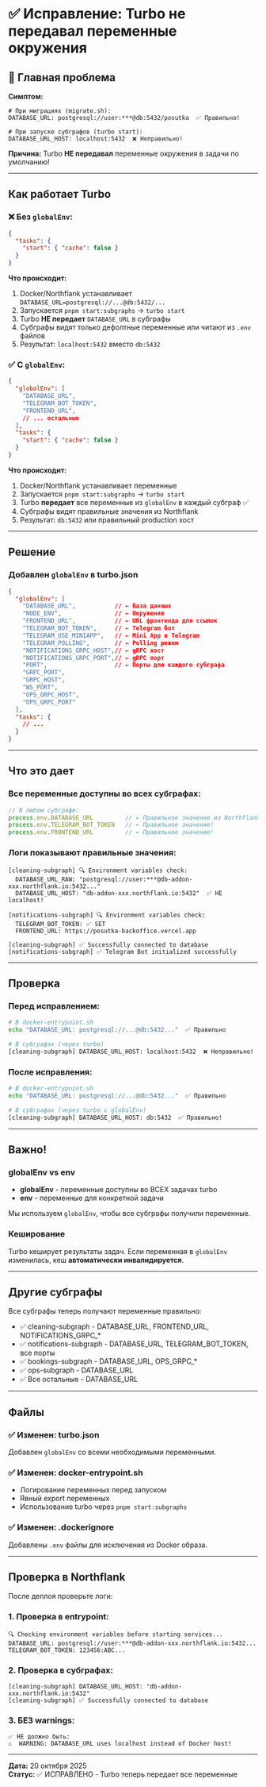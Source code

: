 # ✅ Исправление: Turbo не передавал переменные окружения

## 🎯 Главная проблема

**Симптом:**
```
# При миграциях (migrate.sh):
DATABASE_URL: postgresql://user:***@db:5432/posutka  ✅ Правильно!

# При запуске субграфов (turbo start):
DATABASE_URL_HOST: localhost:5432  ❌ Неправильно!
```

**Причина:** Turbo **НЕ передавал** переменные окружения в задачи по умолчанию!

---

## Как работает Turbo

### ❌ Без `globalEnv`:

```json
{
  "tasks": {
    "start": { "cache": false }
  }
}
```

**Что происходит:**
1. Docker/Northflank устанавливает `DATABASE_URL=postgresql://...@db:5432/...`
2. Запускается `pnpm start:subgraphs` → `turbo start`
3. Turbo **НЕ передает** `DATABASE_URL` в субграфы
4. Субграфы видят только дефолтные переменные или читают из `.env` файлов
5. Результат: `localhost:5432` вместо `db:5432`

### ✅ С `globalEnv`:

```json
{
  "globalEnv": [
    "DATABASE_URL",
    "TELEGRAM_BOT_TOKEN",
    "FRONTEND_URL",
    // ... остальные
  ],
  "tasks": {
    "start": { "cache": false }
  }
}
```

**Что происходит:**
1. Docker/Northflank устанавливает переменные
2. Запускается `pnpm start:subgraphs` → `turbo start`
3. Turbo **передает** все переменные из `globalEnv` в каждый субграф ✅
4. Субграфы видят правильные значения из Northflank
5. Результат: `db:5432` или правильный production хост

---

## Решение

### Добавлен `globalEnv` в turbo.json

```json
{
  "globalEnv": [
    "DATABASE_URL",           // ← База данных
    "NODE_ENV",               // ← Окружение
    "FRONTEND_URL",           // ← URL фронтенда для ссылок
    "TELEGRAM_BOT_TOKEN",     // ← Telegram бот
    "TELEGRAM_USE_MINIAPP",   // ← Mini App в Telegram
    "TELEGRAM_POLLING",       // ← Polling режим
    "NOTIFICATIONS_GRPC_HOST",// ← gRPC хост
    "NOTIFICATIONS_GRPC_PORT",// ← gRPC порт
    "PORT",                   // ← Порты для каждого субграфа
    "GRPC_PORT",
    "GRPC_HOST",
    "WS_PORT",
    "OPS_GRPC_HOST",
    "OPS_GRPC_PORT"
  ],
  "tasks": {
    // ...
  }
}
```

---

## Что это дает

### Все переменные доступны во всех субграфах:

```typescript
// В любом субграфе:
process.env.DATABASE_URL         // ← Правильное значение из Northflank!
process.env.TELEGRAM_BOT_TOKEN   // ← Правильное значение!
process.env.FRONTEND_URL         // ← Правильное значение!
```

### Логи показывают правильные значения:

```
[cleaning-subgraph] 🔍 Environment variables check:
  DATABASE_URL_RAW: "postgresql://user:***@db-addon-xxx.northflank.io:5432..."
  DATABASE_URL_HOST: "db-addon-xxx.northflank.io:5432"  ✅ НЕ localhost!

[notifications-subgraph] 🔍 Environment variables check:
  TELEGRAM_BOT_TOKEN: ✅ SET
  FRONTEND_URL: https://posutka-backoffice.vercel.app

[cleaning-subgraph] ✅ Successfully connected to database
[notifications-subgraph] ✅ Telegram Bot initialized successfully
```

---

## Проверка

### Перед исправлением:

```bash
# В docker-entrypoint.sh
echo "DATABASE_URL: postgresql://...@db:5432..."  ✅ Правильно

# В субграфах (через turbo)
[cleaning-subgraph] DATABASE_URL_HOST: localhost:5432  ❌ Неправильно!
```

### После исправления:

```bash
# В docker-entrypoint.sh
echo "DATABASE_URL: postgresql://...@db:5432..."  ✅ Правильно

# В субграфах (через turbo с globalEnv)
[cleaning-subgraph] DATABASE_URL_HOST: db:5432  ✅ Правильно!
```

---

## Важно!

### globalEnv vs env

- **globalEnv** - переменные доступны во ВСЕХ задачах turbo
- **env** - переменные для конкретной задачи

Мы используем `globalEnv`, чтобы все субграфы получили переменные.

### Кеширование

Turbo кеширует результаты задач. Если переменная в `globalEnv` изменилась, кеш **автоматически инвалидируется**.

---

## Другие субграфы

Все субграфы теперь получают переменные правильно:

- ✅ cleaning-subgraph - DATABASE_URL, FRONTEND_URL, NOTIFICATIONS_GRPC_*
- ✅ notifications-subgraph - DATABASE_URL, TELEGRAM_BOT_TOKEN, все порты
- ✅ bookings-subgraph - DATABASE_URL, OPS_GRPC_*
- ✅ ops-subgraph - DATABASE_URL
- ✅ Все остальные - DATABASE_URL

---

## Файлы

### ✅ Изменен: turbo.json

Добавлен `globalEnv` со всеми необходимыми переменными.

### ✅ Изменен: docker-entrypoint.sh

- Логирование переменных перед запуском
- Явный export переменных
- Использование turbo через `pnpm start:subgraphs`

### ✅ Изменен: .dockerignore

Добавлены `.env` файлы для исключения из Docker образа.

---

## Проверка в Northflank

После деплоя проверьте логи:

### 1. Проверка в entrypoint:
```
🔍 Checking environment variables before starting services...
DATABASE_URL: postgresql://user:***@db-addon-xxx.northflank.io:5432...
TELEGRAM_BOT_TOKEN: 123456:ABC...
```

### 2. Проверка в субграфах:
```
[cleaning-subgraph] DATABASE_URL_HOST: "db-addon-xxx.northflank.io:5432"
[cleaning-subgraph] ✅ Successfully connected to database
```

### 3. БЕЗ warnings:
```
✅ НЕ должно быть:
⚠️  WARNING: DATABASE_URL uses localhost instead of Docker host!
```

---

**Дата:** 20 октября 2025  
**Статус:** ✅ ИСПРАВЛЕНО - Turbo теперь передает все переменные

